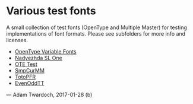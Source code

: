 
# Various test fonts

A small collection of test fonts (OpenType and Multiple Master) for testing implementations of font formats. Please see subfolders for more info and licenses.

* [OpenType Variable Fonts](gx/)
* [Nadyezhda SL One](nadyezhdaslone/)
* [OTE Test](otetest/)
* [SmpCurMM](smpcurmm/)
* [TotoPFR](totopfr/)
* [EvenOddTT](varia/160413-EvenOddTT)

— Adam Twardoch, 2017-01-28 (b)

